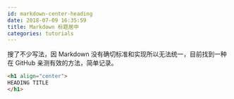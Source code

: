 ```yaml
---
id: markdown-center-heading
date: 2018-07-09 16:35:59
title: Markdown 标题居中
categories: tutorials
---
```


搜了不少写法，因 Markdown 没有确切标准和实现所以无法统一，目前找到一种在 GitHub 亲测有效的方法，简单记录。

```html
<h1 align="center">
HEADING TITLE
</h1>
```